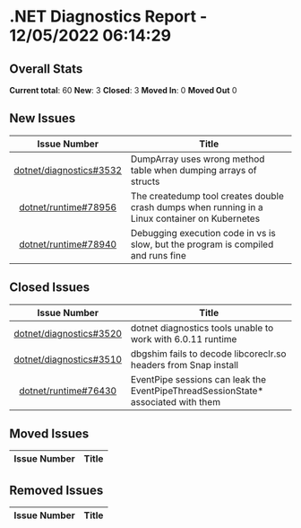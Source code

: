 # .NET Diagnostics Report - 12/05/2022 06:14:29

## Overall Stats

**Current total**: 60
**New**: 3
**Closed**: 3
**Moved In**: 0
**Moved Out** 0

## New Issues

| **Issue Number** | **Title** |
| :--------------: | --------- |
| [dotnet/diagnostics#3532](https://github.com/dotnet/diagnostics/issues/3532) | DumpArray uses wrong method table when dumping arrays of structs |
| [dotnet/runtime#78956](https://github.com/dotnet/runtime/issues/78956) | The createdump tool creates double crash dumps when running in a Linux container on Kubernetes |
| [dotnet/runtime#78940](https://github.com/dotnet/runtime/issues/78940) | Debugging execution code in vs is slow, but the program is compiled and runs fine |

## Closed Issues

| **Issue Number** | **Title** |
| :--------------: | --------- |
| [dotnet/diagnostics#3520](https://github.com/dotnet/diagnostics/issues/3520) | dotnet diagnostics tools unable to work with 6.0.11 runtime |
| [dotnet/diagnostics#3510](https://github.com/dotnet/diagnostics/issues/3510) | dbgshim fails to decode libcoreclr.so headers from Snap install |
| [dotnet/runtime#76430](https://github.com/dotnet/runtime/issues/76430) | EventPipe sessions can leak the EventPipeThreadSessionState* associated with them |

## Moved Issues

| **Issue Number** | **Title** |
| :--------------: | --------- |

## Removed Issues

| **Issue Number** | **Title** |
| :--------------: | --------- |

